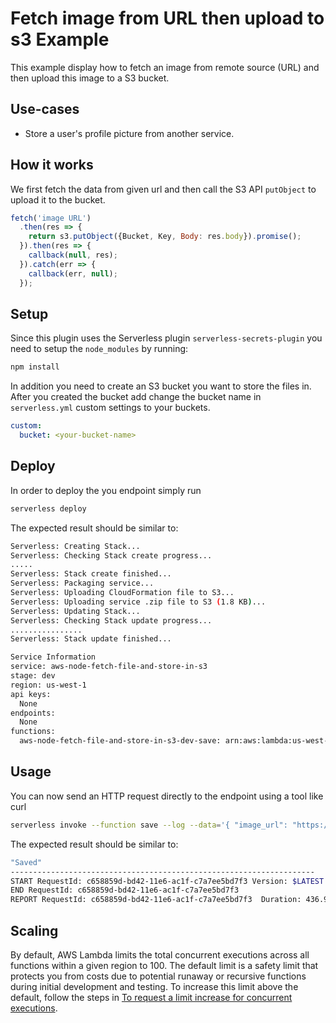 # Fetch image from URL then upload to s3 Example

This example display how to fetch an image from remote source (URL) and then upload this image to a S3 bucket.

## Use-cases

- Store a user's profile picture from another service.

## How it works

We first fetch the data from given url and then call the S3 API `putObject` to upload it to the bucket.

```js
fetch('image URL')
  .then(res => {
    return s3.putObject({Bucket, Key, Body: res.body}).promise();
  }).then(res => {
    callback(null, res);
  }).catch(err => {
    callback(err, null);
  });
```

## Setup

Since this plugin uses the Serverless plugin `serverless-secrets-plugin` you need to setup the `node_modules` by running:

```bash
npm install
```

In addition you need to create an S3 bucket you want to store the files in. After you created the bucket add change the bucket name in `serverless.yml` custom settings to your buckets.

```yml
custom:
  bucket: <your-bucket-name>
```

## Deploy

In order to deploy the you endpoint simply run

```bash
serverless deploy
```

The expected result should be similar to:

```bash
Serverless: Creating Stack...
Serverless: Checking Stack create progress...
.....
Serverless: Stack create finished...
Serverless: Packaging service...
Serverless: Uploading CloudFormation file to S3...
Serverless: Uploading service .zip file to S3 (1.8 KB)...
Serverless: Updating Stack...
Serverless: Checking Stack update progress...
................
Serverless: Stack update finished...

Service Information
service: aws-node-fetch-file-and-store-in-s3
stage: dev
region: us-west-1
api keys:
  None
endpoints:
  None
functions:
  aws-node-fetch-file-and-store-in-s3-dev-save: arn:aws:lambda:us-west-1:377024778620:function:aws-node-fetch-file-and-store-in-s3-dev-save
```

## Usage

You can now send an HTTP request directly to the endpoint using a tool like curl

```bash
serverless invoke --function save --log --data='{ "image_url": "https://assets-cdn.github.com/images/modules/open_graph/github-mark.png", "key": "github.png"}'
```

The expected result should be similar to:

```bash
"Saved"
--------------------------------------------------------------------
START RequestId: c658859d-bd42-11e6-ac1f-c7a7ee5bd7f3 Version: $LATEST
END RequestId: c658859d-bd42-11e6-ac1f-c7a7ee5bd7f3
REPORT RequestId: c658859d-bd42-11e6-ac1f-c7a7ee5bd7f3	Duration: 436.94 ms	Billed Duration: 500 ms 	Memory Size: 1024 MB	Max Memory Used: 29 MB
```

## Scaling

By default, AWS Lambda limits the total concurrent executions across all functions within a given region to 100. The default limit is a safety limit that protects you from costs due to potential runaway or recursive functions during initial development and testing. To increase this limit above the default, follow the steps in [To request a limit increase for concurrent executions](http://docs.aws.amazon.com/lambda/latest/dg/concurrent-executions.html#increase-concurrent-executions-limit).
